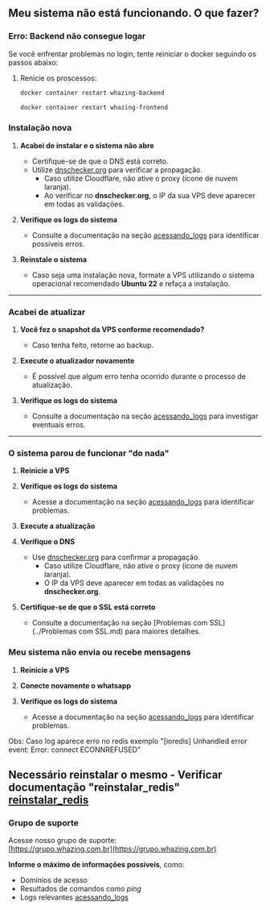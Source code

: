## Meu sistema não está funcionando. O que fazer?

### Erro: Backend não consegue logar
Se você enfrentar problemas no login, tente reiniciar o docker seguindo os passos abaixo:

1. Renicie os proscessos:

   ```bash
   docker container restart whazing-backend
   ```

   ```bash
   docker container restart whazing-frontend
   ```

### Instalação nova

1. **Acabei de instalar e o sistema não abre**  
   - Certifique-se de que o DNS está correto.  
   - Utilize [dnschecker.org](https://dnschecker.org) para verificar a propagação.  
     - Caso utilize Cloudflare, não ative o proxy (ícone de nuvem laranja).  
     - Ao verificar no **dnschecker.org**, o IP da sua VPS deve aparecer em todas as validações.  
     
2. **Verifique os logs do sistema**  
   - Consulte a documentação na seção [acessando_logs](../acessando_logs) para identificar possíveis erros.  
   
3. **Reinstale o sistema**  
   - Caso seja uma instalação nova, formate a VPS utilizando o sistema operacional recomendado **Ubuntu 22** e refaça a instalação.  

---

### Acabei de atualizar

1. **Você fez o snapshot da VPS conforme recomendado?**  
   - Caso tenha feito, retorne ao backup.  

2. **Execute o atualizador novamente**  
   - É possível que algum erro tenha ocorrido durante o processo de atualização.  

3. **Verifique os logs do sistema**  
   - Consulte a documentação na seção [acessando_logs](../acessando_logs) para investigar eventuais erros.  

---

### O sistema parou de funcionar "do nada"

1. **Reinicie a VPS**  

2. **Verifique os logs do sistema**  
   - Acesse a documentação na seção [acessando_logs](../acessando_logs) para identificar problemas.  

3. **Execute a atualização**  

4. **Verifique o DNS**  
   - Use [dnschecker.org](https://dnschecker.org) para confirmar a propagação.  
     - Caso utilize Cloudflare, não ative o proxy (ícone de nuvem laranja).  
     - O IP da VPS deve aparecer em todas as validações no **dnschecker.org**.  

5. **Certifique-se de que o SSL está correto**  
   - Consulte a documentação na seção [Problemas com SSL](../Problemas com SSL.md) para maiores detalhes.
   
### Meu sistema não envia ou recebe mensagens

1. **Reinicie a VPS**

2. **Conecte novamente o whatsapp**

3. **Verifique os logs do sistema**  
   - Acesse a documentação na seção [acessando_logs](../acessando_logs) para identificar problemas. 

Obs: Caso log aparece erro no redis exemplo "[ioredis] Unhandled error event: Error: connect ECONNREFUSED"

Necessário reinstalar o mesmo - Verificar documentação "reinstalar_redis"
   [reinstalar_redis](../reinstalar_redis)
---

### Grupo de suporte

Acesse nosso grupo de suporte:  
[https://grupo.whazing.com.br](https://grupo.whazing.com.br)  

**Informe o máximo de informações possíveis**, como:  
- Domínios de acesso  
- Resultados de comandos como *ping*  
- Logs relevantes  [acessando_logs](../acessando_logs)
